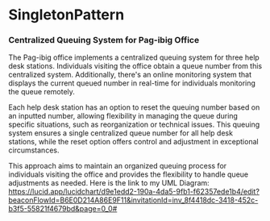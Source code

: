 # SingletonPattern
### Centralized Queuing System for Pag-ibig Office

The Pag-ibig office implements a centralized queuing system for three help desk stations. Individuals visiting the office obtain a queue number from this centralized system. Additionally, there's an online monitoring system that displays the current queued number in real-time for individuals monitoring the queue remotely.

Each help desk station has an option to reset the queuing number based on an inputted number, allowing flexibility in managing the queue during specific situations, such as reorganization or technical issues. This queuing system ensures a single centralized queue number for all help desk stations, while the reset option offers control and adjustment in exceptional circumstances.

This approach aims to maintain an organized queuing process for individuals visiting the office and provides the flexibility to handle queue adjustments as needed.
Here is the link to my UML Diagram: https://lucid.app/lucidchart/d9e1edd2-190a-4da5-9fb1-f62357ede1b4/edit?beaconFlowId=B6E0D214A86E9F11&invitationId=inv_8f4418dc-3418-452c-b3f5-55821f4679bd&page=0_0#
